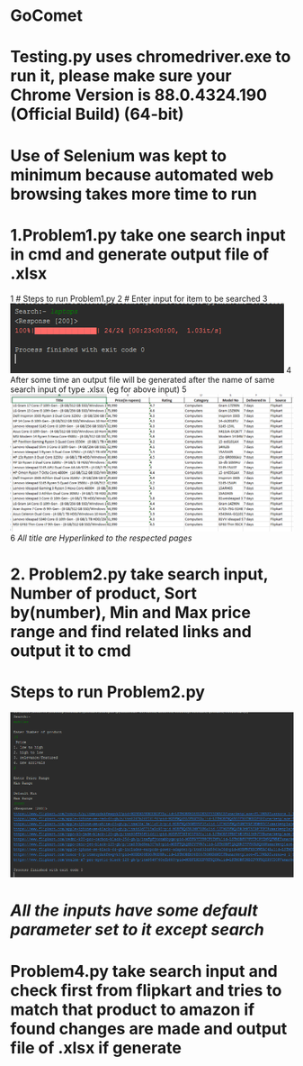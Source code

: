 # GoComet
# Testing.py uses chromedriver.exe to run it, please make sure your Chrome Version is 88.0.4324.190 (Official Build) (64-bit)
# Use of Selenium was kept to minimum because automated web browsing takes more time to run
# 1.Problem1.py take one search input in cmd and generate output file of .xlsx 
  1 # Steps to run Problem1.py
  2 # Enter input for item to be searched
  3 ![P1](https://github.com/Rishabhjaiswal0111/GoComet/blob/master/gocomet/img/img/p1.PNG)
  4 After some time an output file will be generated after the name of same search input of type .xlsx (eg for above input)
  5 ![P2](https://github.com/Rishabhjaiswal0111/GoComet/blob/master/gocomet/img/img/p2.PNG)
  6  *All title are Hyperlinked to the respected pages*

# 2. Problem2.py take search input, Number of product, Sort by(number), Min and Max price range and find related links and output it to cmd
  # Steps to run Problem2.py
  ![P3](https://github.com/Rishabhjaiswal0111/GoComet/blob/master/gocomet/img/img/p3.PNG)
  # *All the inputs have some default parameter set to it except search*

# Problem4.py take search input and check first from flipkart and tries to match that product to amazon if found changes are made and output file of .xlsx if generate
